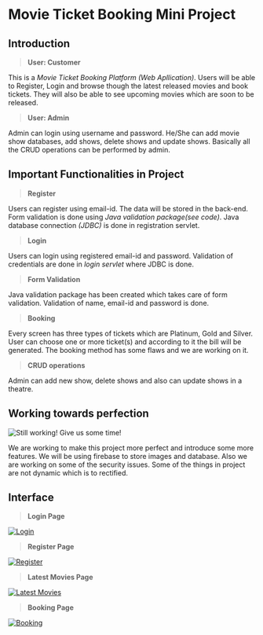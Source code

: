 # Movie Ticket Booking Mini Project

## Introduction
> **User: Customer**

This is a *Movie Ticket Booking Platform (Web Apllication)*. Users will be able to Register, Login and browse though the latest released movies and book tickets. They will also be able to see upcoming movies which are soon to be released.

> **User: Admin** 

Admin can login using username and password. He/She can add movie show databases, add shows, delete shows and update shows. Basically all the CRUD operations can be performed by admin.


## Important Functionalities in Project
>  **Register**

Users can register using email-id. The data will be stored in the back-end. Form validation is done using *Java validation package(see code)*. Java database connection *(JDBC)* is done in registration servlet.

>  **Login**

Users can login using registered email-id and password. Validation of credentials are done in *login servlet* where JDBC is done.

>  **Form Validation**

Java validation package has been created which takes care of form validation. Validation of name, email-id and password is done.

>  **Booking**

Every screen has three types of tickets which are Platinum, Gold and Silver. User can choose one or more ticket(s) and according to it the bill will be generated. The booking method has some flaws and we are working on it.

>  **CRUD operations**

Admin can add new show, delete shows and also can update shows in a theatre. 

## Working towards perfection

![Still working! Give us some time!](https://i.imgur.com/k9GyXLC.gif)

We are working to make this project more perfect and introduce some more features. We will be using firebase to store images and database. Also we are working on some of the security issues. Some of the things in project are not dynamic which is to rectified.


## Interface

> **Login Page**

[<img src="https://firebasestorage.googleapis.com/v0/b/tixflix-18877.appspot.com/o/login.png?alt=media&token=831c4df3-3495-434f-bd1b-362f8cb3e399" alt="Login" />](https://console.firebase.google.com)

> **Register Page**

[<img src="https://firebasestorage.googleapis.com/v0/b/tixflix-18877.appspot.com/o/register.png?alt=media&token=1ddced00-830a-44c0-a901-3380bca23e7b" alt="Register" />](https://console.firebase.google.com)

> **Latest Movies Page**

[<img src="https://firebasestorage.googleapis.com/v0/b/tixflix-18877.appspot.com/o/latestmovies.png?alt=media&token=0b065382-9fa2-4e2a-8b33-a5391ccef3af" alt="Latest Movies" />](https://console.firebase.google.com)

> **Booking Page**

[<img src="https://firebasestorage.googleapis.com/v0/b/tixflix-18877.appspot.com/o/booking.png?alt=media&token=6c69a3fe-9120-45eb-9344-16573c1f3bba" alt="Booking" />](https://console.firebase.google.com)


